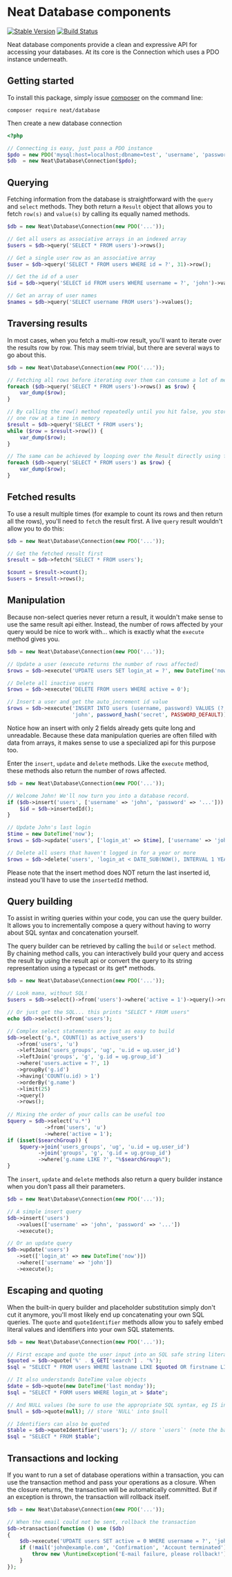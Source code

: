 # Neat Database components

[![Stable Version](https://poser.pugx.org/neat/database/version)](https://packagist.org/packages/neat/database)
[![Build Status](https://travis-ci.org/neat-php/database.svg?branch=master)](https://travis-ci.org/neat-php/database)

Neat database components provide a clean and expressive API for accessing your
databases. At its core is the Connection which uses a PDO instance underneath.

## Getting started

To install this package, simply issue [composer](https://getcomposer.org) on the
command line:
```
composer require neat/database
```

Then create a new database connection
```php
<?php

// Connecting is easy, just pass a PDO instance
$pdo = new PDO('mysql:host=localhost;dbname=test', 'username', 'password');
$db  = new Neat\Database\Connection($pdo);
```

## Querying

Fetching information from the database is straightforward with the ```query```
and ```select``` methods. They both return a ```Result``` object that allows
you to fetch ```row(s)``` and ```value(s)``` by calling its equally named
methods.

```php
$db = new Neat\Database\Connection(new PDO('...'));

// Get all users as associative arrays in an indexed array
$users = $db->query('SELECT * FROM users')->rows();

// Get a single user row as an associative array
$user = $db->query('SELECT * FROM users WHERE id = ?', 31)->row();

// Get the id of a user
$id = $db->query('SELECT id FROM users WHERE username = ?', 'john')->value();

// Get an array of user names
$names = $db->query('SELECT username FROM users')->values();
```

## Traversing results

In most cases, when you fetch a multi-row result, you'll want to iterate over
the results row by row. This may seem trivial, but there are several ways to
go about this.

```php
$db = new Neat\Database\Connection(new PDO('...'));

// Fetching all rows before iterating over them can consume a lot of memory.
foreach ($db->query('SELECT * FROM users')->rows() as $row) {
    var_dump($row);
}

// By calling the row() method repeatedly until you hit false, you store only
// one row at a time in memory
$result = $db->query('SELECT * FROM users');
while ($row = $result->row()) {
    var_dump($row);
}

// The same can be achieved by looping over the Result directly using foreach
foreach ($db->query('SELECT * FROM users') as $row) {
    var_dump($row);
}
```

## Fetched results

To use a result multiple times (for example to count its rows and then return
all the rows), you'll need to ```fetch``` the result first. A live ```query```
result wouldn't allow you to do this:
```php
$db = new Neat\Database\Connection(new PDO('...'));

// Get the fetched result first
$result = $db->fetch('SELECT * FROM users');

$count = $result->count();
$users = $result->rows();
```

## Manipulation

Because non-select queries never return a result, it wouldn't make sense to
use the same result api either. Instead, the number of rows affected by your
query would be nice to work with... which is exactly what the ```execute```
method gives you.

```php
$db = new Neat\Database\Connection(new PDO('...'));

// Update a user (execute returns the number of rows affected)
$rows = $db->execute('UPDATE users SET login_at = ?', new DateTime('now'));

// Delete all inactive users
$rows = $db->execute('DELETE FROM users WHERE active = 0');

// Insert a user and get the auto_increment id value
$rows = $db->execute('INSERT INTO users (username, password) VALUES (?, ?)',
                     'john', password_hash('secret', PASSWORD_DEFAULT));
```

Notice how an insert with only 2 fields already gets quite long and unreadable.
Because these data manipulation queries are often filled with data from arrays,
it makes sense to use a specialized api for this purpose too.

Enter the ```insert```, ```update``` and ```delete``` methods. Like the
```execute``` method, these methods also return the number of rows affected.

```php
$db = new Neat\Database\Connection(new PDO('...'));

// Welcome John! We'll now turn you into a database record.
if ($db->insert('users', ['username' => 'john', 'password' => '...'])) {
    $id = $db->insertedId();
}

// Update John's last login
$time = new DateTime('now');
$rows = $db->update('users', ['login_at' => $time], ['username' => 'john']);

// Delete all users that haven't logged in for a year or more
$rows = $db->delete('users', 'login_at < DATE_SUB(NOW(), INTERVAL 1 YEAR)');
```

Please note that the insert method does NOT return the last inserted id,
instead you'll have to use the ```insertedId``` method.

## Query building

To assist in writing queries within your code, you can use the query builder.
It allows you to incrementally compose a query without having to worry about
SQL syntax and concatenation yourself.

The query builder can be retrieved by calling the ```build``` or ```select```
method. By chaining method calls, you can interactively build your query and
access the result by using the result api or convert the query to its string
representation using a typecast or its get* methods.

```php
$db = new Neat\Database\Connection(new PDO('...'));

// Look mama, without SQL!
$users = $db->select()->from('users')->where('active = 1')->query()->rows();

// Or just get the SQL... this prints "SELECT * FROM users"
echo $db->select()->from('users');

// Complex select statements are just as easy to build
$db->select('g.*, COUNT(1) as active_users')
   ->from('users', 'u')
   ->leftJoin('users_groups', 'ug', 'u.id = ug.user_id')
   ->leftJoin('groups', 'g', 'g.id = ug.group_id')
   ->where('users.active = ?', 1)
   ->groupBy('g.id')
   ->having('COUNT(u.id) > 1')
   ->orderBy('g.name')
   ->limit(25)
   ->query()
   ->rows();
   
// Mixing the order of your calls can be useful too
$query = $db->select('u.*')
            ->from('users', 'u')
            ->where('active = 1');
if (isset($searchGroup)) {
    $query->join('users_groups', 'ug', 'u.id = ug.user_id')
          ->join('groups', 'g', 'g.id = ug.group_id')
          ->where('g.name LIKE ?', "%$searchGroup%");
}
```

The ```insert```, ```update``` and ```delete``` methods also return a query
builder instance when you don't pass all their parameters.

```php
$db = new Neat\Database\Connection(new PDO('...'));

// A simple insert query
$db->insert('users')
   ->values(['username' => 'john', 'password' => '...'])
   ->execute();

// Or an update query
$db->update('users')
   ->set(['login_at' => new DateTime('now')])
   ->where(['username' => 'john'])
   ->execute();
```

## Escaping and quoting

When the built-in query builder and placeholder substitution simply don't cut
it anymore, you'll most likely end up concatenating your own SQL queries. The
```quote``` and ```quoteIdentifier``` methods allow you to safely embed literal
values and identifiers into your own SQL statements.

```php
$db = new Neat\Database\Connection(new PDO('...'));

// First escape and quote the user input into an SQL safe string literal
$quoted = $db->quote('%' . $_GET['search'] . '%');
$sql = "SELECT * FROM users WHERE lastname LIKE $quoted OR firstname LIKE $quoted";

// It also understands DateTime value objects
$date = $db->quote(new DateTime('last monday'));
$sql = "SELECT * FORM users WHERE login_at > $date";

// And NULL values (be sure to use the appropriate SQL syntax, eg IS instead of =)
$null = $db->quote(null); // store 'NULL' into $null

// Identifiers can also be quoted
$table = $db->quoteIdentifier('users'); // store '`users`' (note the backticks) into $table 
$sql = "SELECT * FROM $table";
```

## Transactions and locking

If you want to run a set of database operations within a transaction, you
can use the transaction method and pass your operations as a closure. When
the closure returns, the transaction will be automatically committed. But
if an exception is thrown, the transaction will rollback itself.

```php
$db = new Neat\Database\Connection(new PDO('...'));

// When the email could not be sent, rollback the transaction
$db->transaction(function () use ($db)
{
    $db->execute('UPDATE users SET active = 0 WHERE username = ?', 'john');
    if (!mail('john@example.com', 'Confirmation', 'Account terminated')) {
        throw new \RuntimeException('E-mail failure, please rollback!');
    }
});
```
